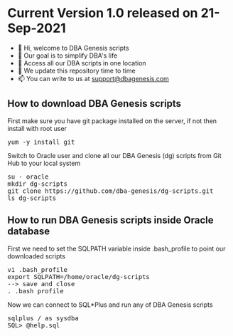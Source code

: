 <h1>Current Version 1.0 released on 21-Sep-2021</h1>

- 👋 Hi, welcome to DBA Genesis scripts
- 👀 Our goal is to simplify DBA's life
- 🌱 Access all our DBA scripts in one location
- 💞️ We update this repository time to time
- 📫 You can write to us at support@dbagenesis.com

<h2>How to download DBA Genesis scripts</h2>
<p>First make sure you have git package installed on the server, if not then install with root user</p>
<pre>yum -y install git</pre>

<p>Switch to Oracle user and clone all our DBA Genesis (dg) scripts from Git Hub to your local system</p>
<pre>su - oracle
mkdir dg-scripts
git clone https://github.com/dba-genesis/dg-scripts.git
ls dg-scripts</pre>

<h2>How to run DBA Genesis scripts inside Oracle database</h2>
<p>First we need to set the SQLPATH variable inside .bash_profile to point our downloaded scripts</p>
<pre>vi .bash_profile
export SQLPATH=/home/oracle/dg-scripts
--> save and close
. .bash_profile
</pre>

<p>Now we can connect to SQL*Plus and run any of DBA Genesis scripts</p>
<pre>sqlplus / as sysdba
SQL> @help.sql
</pre>

<!---
dba-genesis/dba-genesis is a ✨ special ✨ repository because its `README.md` (this file) appears on your GitHub profile.
You can click the Preview link to take a look at your changes.
--->
